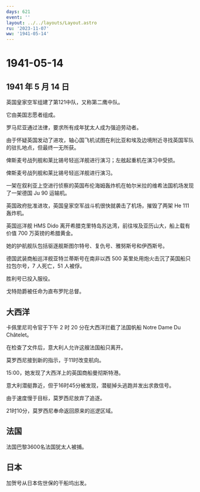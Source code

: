 ```yaml
---
days: 621
event: ''
layout: ../../layouts/Layout.astro
ru: '2023-11-07'
ww: '1941-05-14'
---
```


# 1941-05-14

## 1941 年 5 月 14 日

英国皇家空军组建了第121中队，又称第二鹰中队。

它由美国志愿者组成。

罗马尼亚通过法律，要求所有成年犹太人成为强迫劳动者。

由于怀疑英国发动了进攻，轴心国飞机试图在利比亚和埃及边境附近寻找英国军队的驻扎地点，但最终一无所获。

俾斯麦号战列舰和莱比锡号轻巡洋舰进行演习；左舷起重机在演习中受损。

俾斯麦号战列舰和莱比锡号轻巡洋舰进行演习。

一架在叙利亚上空进行侦察的英国布伦海姆轰炸机在帕尔米拉的维希法国机场发现了一架德国
Ju 90 运输机。

英国政府批准进攻，英国皇家空军战斗机很快就袭击了机场，摧毁了两架 He 111
轰炸机。

英国巡洋舰 HMS Dido
离开希腊克里特岛苏达湾，前往埃及亚历山大，船上载有价值 700
万英镑的希腊黄金。

她的护航舰队包括驱逐舰斯图尔特号、复仇号、雅努斯号和伊西斯号。

德国武装商船巡洋舰亚特兰蒂斯号在南非以西 500
英里处用炮火击沉了英国船只拉包尔号，7 人死亡，51 人被俘。

胜利号已投入服役。

戈特勋爵被任命为直布罗陀总督。

## 大西洋

卡佩里尼司令官于下午 2 时 20 分在大西洋拦截了法国帆船 Notre Dame Du
Châtelet。

在检查了文件后，意大利人允许这艘法国船只离开。

莫罗西尼接到新的指示，于11时改变航向。

15:00，她发现了大西洋上的英国商船曼彻斯特港。

意大利潜艇靠近，但于16时45分被发现，潜艇掉头逃跑并发出求救信号。

由于速度慢于目标，莫罗西尼放弃了追逐。

21时10分，莫罗西尼奉命返回原来的巡逻区域。

## 法国

法国巴黎3600名法国犹太人被捕。

## 日本

加贺号从日本佐世保的干船坞出发。
